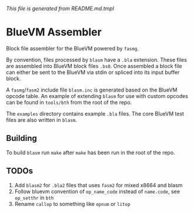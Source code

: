 _This file is generated from README.md.tmpl_

# BlueVM Assembler

Block file assembler for the BlueVM powered by `fasmg`.

By convention, files processed by `blasm` have a `.bla` extension. These files are assembled into BlueVM block
files `.bs0`. Once assembled a block file can either be sent to the BlueVM via stdin or spliced into its input
buffer block.

A `fasmg`/`fasm2` include file `blasm.inc` is generated based on the BlueVM opcode table. An example of extending
`blasm` for use with custom opcodes can be found in `tools/bth` from the root of the repo.

The `examples` directory contains example `.bla` files. The core BlueVM test files are also written in `blasm`.

## Building

To build `blasm` run `make` after `make` has been run in the root of the repo.

## TODOs

1. Add `blasm2` for `.bla2` files that uses `fasm2` for mixed x8664 and blasm
1. Follow bluevm convention of `op_name_code` instead of `name.code`, see `op_setthr` in `bth`
1. Rename `callop` to something like `opnum` or `litop`
